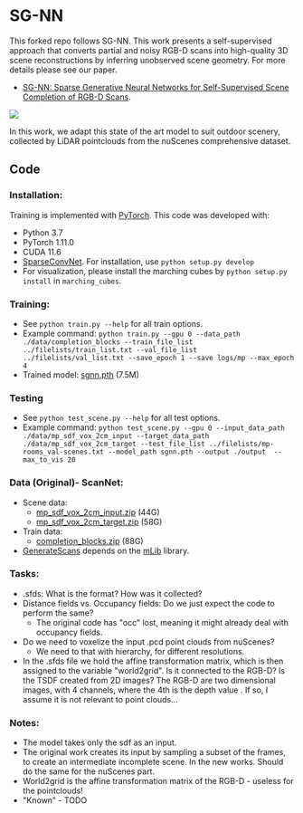 # SG-NN

This forked repo follows SG-NN. This work presents a self-supervised approach that converts partial and noisy RGB-D scans into high-quality 3D scene reconstructions by inferring unobserved scene geometry. For more details please see our paper.
- [SG-NN: Sparse Generative Neural Networks for Self-Supervised Scene Completion of RGB-D Scans](https://arxiv.org/pdf/1912.00036.pdf).

[<img src="sgnn.jpg">](https://arxiv.org/abs/1912.00036)

In this work, we adapt this state of the art model to suit outdoor scenery, collected by LiDAR pointclouds from the nuScenes comprehensive dataset.

## Code
### Installation:  
Training is implemented with [PyTorch](https://pytorch.org/). This code was developed with:
- Python 3.7
- PyTorch 1.11.0
- CUDA 11.6
-  [SparseConvNet](https://github.com/facebookresearch/SparseConvNet). For installation, use `python setup.py develop`  
-  For visualization, please install the marching cubes by `python setup.py install` in `marching_cubes`.



### Training:  
* See `python train.py --help` for all train options. 
* Example command: `python train.py --gpu 0 --data_path ./data/completion_blocks --train_file_list ../filelists/train_list.txt --val_file_list ../filelists/val_list.txt --save_epoch 1 --save logs/mp --max_epoch 4`
* Trained model: [sgnn.pth](http://kaldir.vc.in.tum.de/adai/SGNN/sgnn.pth) (7.5M)

### Testing
* See `python test_scene.py --help` for all test options. 
* Example command: `python test_scene.py --gpu 0 --input_data_path ./data/mp_sdf_vox_2cm_input --target_data_path ./data/mp_sdf_vox_2cm_target --test_file_list ../filelists/mp-rooms_val-scenes.txt --model_path sgnn.pth --output ./output  --max_to_vis 20`


### Data (Original)- ScanNet:
* Scene data: 
  - [mp_sdf_vox_2cm_input.zip](http://kaldir.vc.in.tum.de/adai/SGNN/mp_sdf_vox_2cm_input.zip) (44G)
  - [mp_sdf_vox_2cm_target.zip](http://kaldir.vc.in.tum.de/adai/SGNN/mp_sdf_vox_2cm_target.zip) (58G)
* Train data:
  - [completion_blocks.zip](http://kaldir.vc.in.tum.de/adai/SGNN/completion_blocks.zip) (88G)
* [GenerateScans](datagen/GenerateScans) depends on the [mLib](https://github.com/niessner/mLib) library.


### Tasks:

* .sfds: What is the format? How was it collected? 
* Distance fields vs. Occupancy fields: Do we just expect the code to perform the same?
    - The original code has "occ" lost, meaning it might already deal with occupancy fields.
* Do we need to voxelize the input .pcd point clouds from nuScenes?
    - We need to that with hierarchy, for different resolutions.
* In the .sfds file we hold the affine transformation matrix, which is then assigned to the variable "world2grid". Is it connected to the RGB-D? Is the TSDF created from 2D images? The RGB-D are two dimensional images, with 4 channels, where the 4th is the depth value . If so, I assume it is not relevant to point clouds...


### Notes:
* The model takes only the sdf as an input.
* The original work creates its input by sampling a subset of the frames, to create an intermediate incomplete scene. In the new works. Should do the same for the nuScenes part.
* World2grid is the affine transformation matrix of the RGB-D - useless for the pointclouds!
* "Known" - TODO

